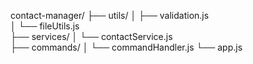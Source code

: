 contact-manager/
├── utils/
│ ├── validation.js  
│ └── fileUtils.js  
├── services/
│ └── contactService.js  
├── commands/
│ └── commandHandler.js
└── app.js
